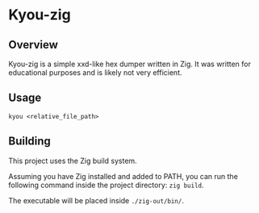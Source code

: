 # Kyou-zig

## Overview

Kyou-zig is a simple xxd-like hex dumper written in Zig. It was written for educational purposes and is likely not very efficient.

## Usage

`kyou <relative_file_path>`

## Building

This project uses the Zig build system.

Assuming you have Zig installed and added to PATH, you can run the following command inside the project directory: `zig build`.

The executable will be placed inside `./zig-out/bin/`.
